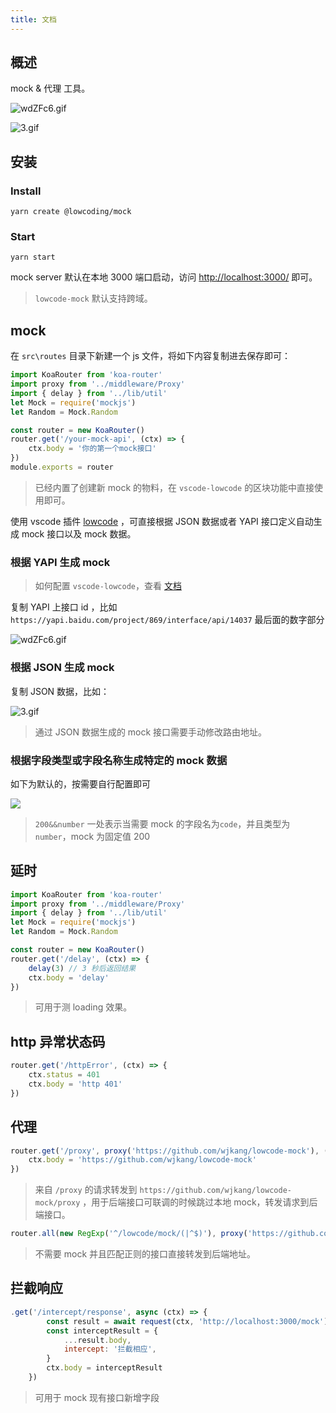 ```yaml
---
title: 文档
---
```


## 概述

mock & 代理 工具。

![wdZFc6.gif](https://s1.ax1x.com/2020/09/12/wdZFc6.gif)

![3.gif](https://i.loli.net/2020/09/12/BC3vZwXaG1YqOl6.gif)

## 安装

### Install

`yarn create @lowcoding/mock`

### Start

`yarn start`

mock server 默认在本地 3000 端口启动，访问 [http://localhost:3000/](http://localhost:3000/) 即可。

> `lowcode-mock` 默认支持跨域。

## mock

在 `src\routes` 目录下新建一个 js 文件，将如下内容复制进去保存即可：

```js
import KoaRouter from 'koa-router'
import proxy from '../middleware/Proxy'
import { delay } from '../lib/util'
let Mock = require('mockjs')
let Random = Mock.Random

const router = new KoaRouter()
router.get('/your-mock-api', (ctx) => {
	ctx.body = '你的第一个mock接口'
})
module.exports = router
```

> 已经内置了创建新 mock 的物料，在 `vscode-lowcode` 的区块功能中直接使用即可。

使用 vscode 插件 [lowcode](https://marketplace.visualstudio.com/items?itemName=wjkang.lowcode) ，可直接根据 JSON 数据或者 YAPI 接口定义自动生成 mock 接口以及 mock 数据。

### 根据 YAPI 生成 mock

> 如何配置 `vscode-lowcode`，查看 [文档](https://lowcoding.gitee.io/lowcode-vscode/config.html)

复制 YAPI 上接口 id ，比如 `https://yapi.baidu.com/project/869/interface/api/14037` 最后面的数字部分

![wdZFc6.gif](https://s1.ax1x.com/2020/09/12/wdZFc6.gif)

### 根据 JSON 生成 mock

复制 JSON 数据，比如：

![3.gif](https://i.loli.net/2020/09/12/BC3vZwXaG1YqOl6.gif)

> 通过 JSON 数据生成的 mock 接口需要手动修改路由地址。

### 根据字段类型或字段名称生成特定的 mock 数据

如下为默认的，按需要自行配置即可

![](https://cdn.jsdelivr.net/gh/migrate-gitee/img-host@latest/2020/11/12/1605111557350.png)

> `200&&number` 一处表示当需要 mock 的字段名为`code`，并且类型为`number`，mock 为固定值 200

## 延时

```js
import KoaRouter from 'koa-router'
import proxy from '../middleware/Proxy'
import { delay } from '../lib/util'
let Mock = require('mockjs')
let Random = Mock.Random

const router = new KoaRouter()
router.get('/delay', (ctx) => {
	delay(3) // 3 秒后返回结果
	ctx.body = 'delay'
})
```

> 可用于测 loading 效果。

## http 异常状态码

```js
router.get('/httpError', (ctx) => {
	ctx.status = 401
	ctx.body = 'http 401'
})
```

## 代理

```js
router.get('/proxy', proxy('https://github.com/wjkang/lowcode-mock'), (ctx) => {
	ctx.body = 'https://github.com/wjkang/lowcode-mock'
})
```

> 来自 `/proxy` 的请求转发到 `https://github.com/wjkang/lowcode-mock/proxy` ，用于后端接口可联调的时候跳过本地 mock，转发请求到后端接口。

```js
router.all(new RegExp('^/lowcode/mock/(|^$)'), proxy('https://github.com/wjkang/lowcode-mock'))
```

> 不需要 mock 并且匹配正则的接口直接转发到后端地址。

## 拦截响应

```js
.get('/intercept/response', async (ctx) => {
		const result = await request(ctx, 'http://localhost:3000/mock')
		const interceptResult = {
			...result.body,
			intercept: '拦截相应',
		}
		ctx.body = interceptResult
	})
```

> 可用于 mock 现有接口新增字段
